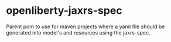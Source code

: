 # openliberty-jaxrs-spec
Parent pom to use for maven projects where a yaml file should
be generated into model's and resources using the jaxrs-spec.
